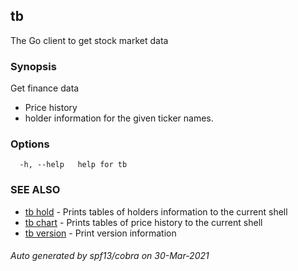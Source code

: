 ## tb

The Go client to get stock market data

### Synopsis

Get finance data
* Price history
* holder information
for the given ticker names.

### Options

```
  -h, --help   help for tb
```

### SEE ALSO

* [tb hold](tb_hold.md)	 - Prints tables of holders information to the current shell
* [tb chart](tb_chart.md)	 - Prints tables of price history to the current shell
* [tb version](tb_version.md)	 - Print version information

###### Auto generated by spf13/cobra on 30-Mar-2021

